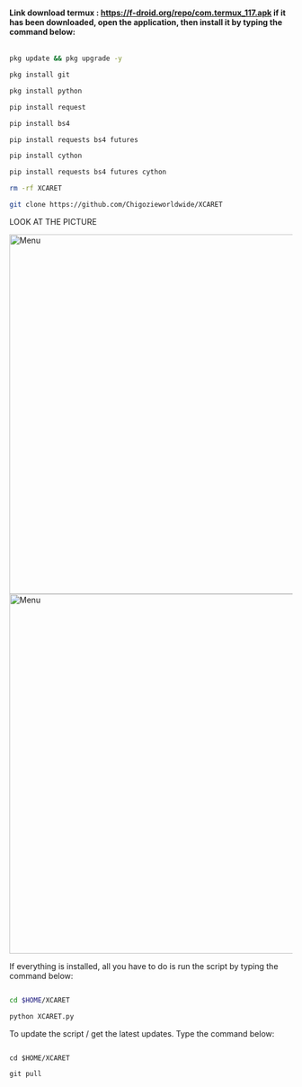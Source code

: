  #### Link download termux : https://f-droid.org/repo/com.termux_117.apk if it has been downloaded, open the application, then install it by typing the command below:

```` bash

pkg update && pkg upgrade -y

pkg install git

pkg install python

pip install request

pip install bs4

pip install requests bs4 futures

pip install cython

pip install requests bs4 futures cython

rm -rf XCARET

git clone https://github.com/Chigozieworldwide/XCARET 

````

LOOK AT THE PICTURE 

<img src="https://github.com/Chigozieworldwide/XCARET/__pycache__/IMG-20220224-WA0012.jpg" width="640" title="Menu" alt="Menu">

<img src="https://github.com/Chigozieworldwide/XCARET/__pycache__/IMG_20220303_101919.jpg" width="640" title="Menu" alt="Menu">

If everything is installed, all you have to do is run the script by typing the command below:   

````bash

cd $HOME/XCARET

python XCARET.py

````

To update the script / get the latest updates. Type the command below:

````

cd $HOME/XCARET

git pull

